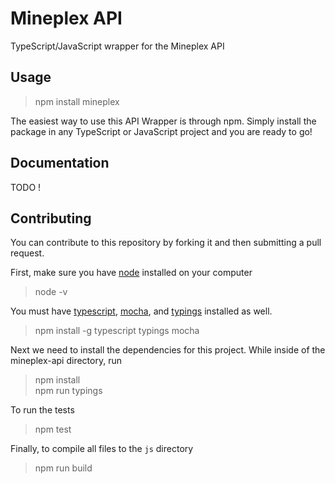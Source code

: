# Mineplex API
TypeScript/JavaScript wrapper for the Mineplex API

## Usage
> npm install mineplex

The easiest way to use this API Wrapper is through npm. Simply install the package
in any TypeScript or JavaScript project and you are ready to go!

## Documentation
TODO !

## Contributing
You can contribute to this repository by forking it and then submitting a pull request.

First, make sure you have [node](https://nodejs.org/en/) installed on your computer
> node -v

You must have [typescript](https://www.typescriptlang.org), [mocha](https://mochajs.org), and [typings](https://github.com/typings/typings) installed as well.
> npm install -g typescript typings mocha

Next we need to install the dependencies for this project. While inside of the mineplex-api directory, run
> npm install  
> npm run typings

To run the tests
> npm test

Finally, to compile all files to the `js` directory
> npm run build
